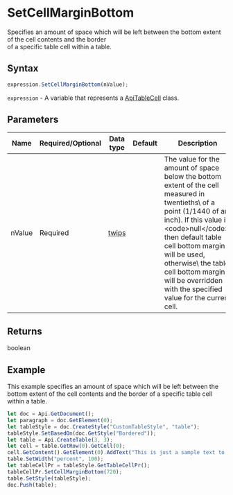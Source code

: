 # SetCellMarginBottom

Specifies an amount of space which will be left between the bottom extent of the cell contents and the border\
of a specific table cell within a table.

## Syntax

```javascript
expression.SetCellMarginBottom(nValue);
```

`expression` - A variable that represents a [ApiTableCell](../ApiTableCell.md) class.

## Parameters

| **Name** | **Required/Optional** | **Data type** | **Default** | **Description** |
| ------------- | ------------- | ------------- | ------------- | ------------- |
| nValue | Required | [twips](../../Enumeration/twips.md) |  | The value for the amount of space below the bottom extent of the cell measured in twentieths\ of a point (1/1440 of an inch). If this value is &lt;code&gt;null&lt;/code&gt;, then default table cell bottom margin will be used, otherwise\ the table cell bottom margin will be overridden with the specified value for the current cell. |

## Returns

boolean

## Example

This example specifies an amount of space which will be left between the bottom extent of the cell contents and the border of a specific table cell within a table.

```javascript editor-
let doc = Api.GetDocument();
let paragraph = doc.GetElement(0);
let tableStyle = doc.CreateStyle("CustomTableStyle", "table");
tableStyle.SetBasedOn(doc.GetStyle("Bordered"));
let table = Api.CreateTable(3, 3);
let cell = table.GetRow(0).GetCell(0);
cell.GetContent().GetElement(0).AddText("This is just a sample text to show that the bottom margin for all the table cells is 36 points.");
table.SetWidth("percent", 100);
let tableCellPr = tableStyle.GetTableCellPr();
tableCellPr.SetCellMarginBottom(720);
table.SetStyle(tableStyle);
doc.Push(table);
```
